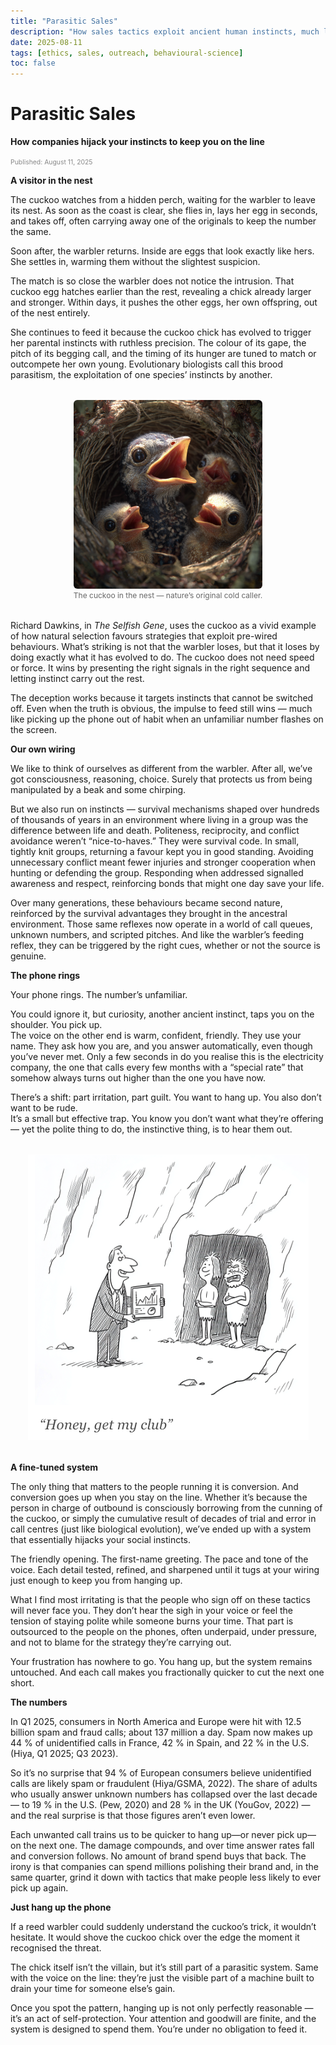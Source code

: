 ```yaml
---
title: "Parasitic Sales"
description: "How sales tactics exploit ancient human instincts, much like the cuckoo chick exploits its unwitting foster parents — and why it’s bad business."
date: 2025-08-11
tags: [ethics, sales, outreach, behavioural-science]
toc: false
---
```


# Parasitic Sales

**How companies hijack your instincts to keep you on the line**

<span style="font-size: 0.65rem; color: #888;">Published: August 11, 2025</span>


**A visitor in the nest**

The cuckoo watches from a hidden perch, waiting for the warbler to leave its nest. As soon as the coast is clear, she flies in, lays her egg in seconds, and takes off, often carrying away one of the originals to keep the number the same.

Soon after, the warbler returns. Inside are eggs that look exactly like hers. She settles in, warming them without the slightest suspicion.

The match is so close the warbler does not notice the intrusion. That cuckoo egg hatches earlier than the rest, revealing a chick already larger and stronger. Within days, it pushes the other eggs, her own offspring, out of the nest entirely.

She continues to feed it because the cuckoo chick has evolved to trigger her parental instincts with ruthless precision. The colour of its gape, the pitch of its begging call, and the timing of its hunger are tuned to match or outcompete her own young. Evolutionary biologists call this brood parasitism, the exploitation of one species’ instincts by another.

<div style="text-align: center; margin: 2rem 0;">
  <img src="../../assets/Cuckoo.png" alt="Cuckoo chick in a nest" style="max-width: 60%; height: auto; border-radius: 6px;">
  <div style="font-size: 0.75rem; color: #666;">
    The cuckoo in the nest — nature’s original cold caller.
  </div>
</div>

Richard Dawkins, in *The Selfish Gene*, uses the cuckoo as a vivid example of how natural selection favours strategies that exploit pre-wired behaviours. What’s striking is not that the warbler loses, but that it loses by doing exactly what it has evolved to do. The cuckoo does not need speed or force. It wins by presenting the right signals in the right sequence and letting instinct carry out the rest.

The deception works because it targets instincts that cannot be switched off. Even when the truth is obvious, the impulse to feed still wins — much like picking up the phone out of habit when an unfamiliar number flashes on the screen.

**Our own wiring**

We like to think of ourselves as different from the warbler. After all, we’ve got consciousness, reasoning, choice. Surely that protects us from being manipulated by a beak and some chirping.

But we also run on instincts — survival mechanisms shaped over hundreds of thousands of years in an environment where living in a group was the difference between life and death. Politeness, reciprocity, and conflict avoidance weren’t “nice-to-haves.” They were survival code. In small, tightly knit groups, returning a favour kept you in good standing. Avoiding unnecessary conflict meant fewer injuries and stronger cooperation when hunting or defending the group. Responding when addressed signalled awareness and respect, reinforcing bonds that might one day save your life.

Over many generations, these behaviours became second nature, reinforced by the survival advantages they brought in the ancestral environment. Those same reflexes now operate in a world of call queues, unknown numbers, and scripted pitches. And like the warbler’s feeding reflex, they can be triggered by the right cues, whether or not the source is genuine.

**The phone rings**

Your phone rings. The number’s unfamiliar.

You could ignore it, but curiosity, another ancient instinct, taps you on the shoulder. You pick up.  
The voice on the other end is warm, confident, friendly. They use your name. They ask how you are, and you answer automatically, even though you’ve never met. Only a few seconds in do you realise this is the electricity company, the one that calls every few months with a “special rate” that somehow always turns out higher than the one you have now.

There’s a shift: part irritation, part guilt. You want to hang up. You also don’t want to be rude.  
It’s a small but effective trap. You know you don’t want what they’re offering — yet the polite thing to do, the instinctive thing, is to hear them out.

<div style="text-align: center; margin: 2rem 0;">
  <img src="../../assets/Caveman.png" alt="Caveman cartoon" style="max-width: 100%; height: auto;">
</div>

**A fine-tuned system**

The only thing that matters to the people running it is conversion. And conversion goes up when you stay on the line. Whether it’s because the person in charge of outbound is consciously borrowing from the cunning of the cuckoo, or simply the cumulative result of decades of trial and error in call centres (just like biological evolution), we’ve ended up with a system that essentially hijacks your social instincts.

The friendly opening. The first-name greeting. The pace and tone of the voice. Each detail tested, refined, and sharpened until it tugs at your wiring just enough to keep you from hanging up.

What I find most irritating is that the people who sign off on these tactics will never face you. They don’t hear the sigh in your voice or feel the tension of staying polite while someone burns your time. That part is outsourced to the people on the phones, often underpaid, under pressure, and not to blame for the strategy they’re carrying out.

Your frustration has nowhere to go. You hang up, but the system remains untouched. And each call makes you fractionally quicker to cut the next one short.

**The numbers**

In Q1 2025, consumers in North America and Europe were hit with 12.5 billion spam and fraud calls; about 137 million a day. Spam now makes up 44 % of unidentified calls in France, 42 % in Spain, and 22 % in the U.S. (Hiya, Q1 2025; Q3 2023).

So it’s no surprise that 94 % of European consumers believe unidentified calls are likely spam or fraudulent (Hiya/GSMA, 2022). The share of adults who usually answer unknown numbers has collapsed over the last decade — to 19 % in the U.S. (Pew, 2020) and 28 % in the UK (YouGov, 2022) — and the real surprise is that those figures aren’t even lower.

Each unwanted call trains us to be quicker to hang up—or never pick up—on the next one. The damage compounds, and over time answer rates fall and conversion follows. No amount of brand spend buys that back. The irony is that companies can spend millions polishing their brand and, in the same quarter, grind it down with tactics that make people less likely to ever pick up again.

**Just hang up the phone**

If a reed warbler could suddenly understand the cuckoo’s trick, it wouldn’t hesitate. It would shove the cuckoo chick over the edge the moment it recognised the threat.

The chick itself isn’t the villain, but it’s still part of a parasitic system. Same with the voice on the line: they’re just the visible part of a machine built to drain your time for someone else’s gain.

Once you spot the pattern, hanging up is not only perfectly reasonable — it’s an act of self-protection. Your attention and goodwill are finite, and the system is designed to spend them. You’re under no obligation to feed it.




